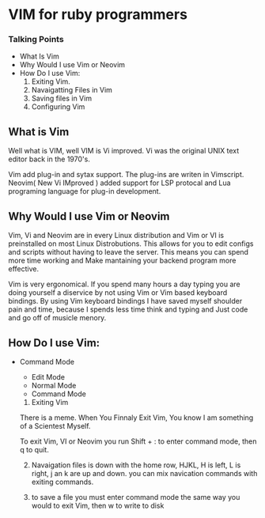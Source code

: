 # VIM for ruby programmers

### Talking Points
  - What Is Vim
  - Why Would I use Vim or Neovim
  - How Do I use Vim:
    1. Exiting Vim.
    2. Navaigatting Files in Vim
    3. Saving files in Vim
    4. Configuring Vim

## What is Vim

Well what is VIM, well VIM is Vi improved. 
Vi was the original UNIX text editor back in the 1970's.

Vim add plug-in and sytax support. The plug-ins are writen in 
Vimscript. Neovim( New Vi IMproved ) added support for LSP protocal and Lua programing language for 
plug-in development. 




## Why Would I use Vim or Neovim

Vim, Vi and Neovim are in every Linux distribution and Vim or VI is preinstalled on most Linux Distrobutions.
This allows for you to edit configs and scripts without having to leave the server.
This means you can spend more time working and Make mantaining your backend program more effective.

Vim is very ergonomical. If you spend many hours a day typing you are doing yourself a diservice by not using Vim or 
Vim based keyboard bindings. By using Vim keyboard bindings I have saved myself shoulder pain and time, because I spends less time
think and typing and Just code and go off of musicle menory. 


## How Do I use Vim:

- Command Mode
  * Edit Mode
  * Normal Mode
  * Command Mode


  1. Exiting Vim 

  There is a meme.  When You Finnaly Exit Vim, You know I am something of a Scientest Myself.

  To exit Vim, VI or Neovim you run Shift + : to enter command mode, then q to quit. 

  2. Navaigation files is down with the home row, HJKL, H is left, L is right, j an k are up and down. 
  you can mix navication commands with exiting commands. 

  3. to save a file you must enter command mode the same way you would to exit Vim, then w to write to disk



